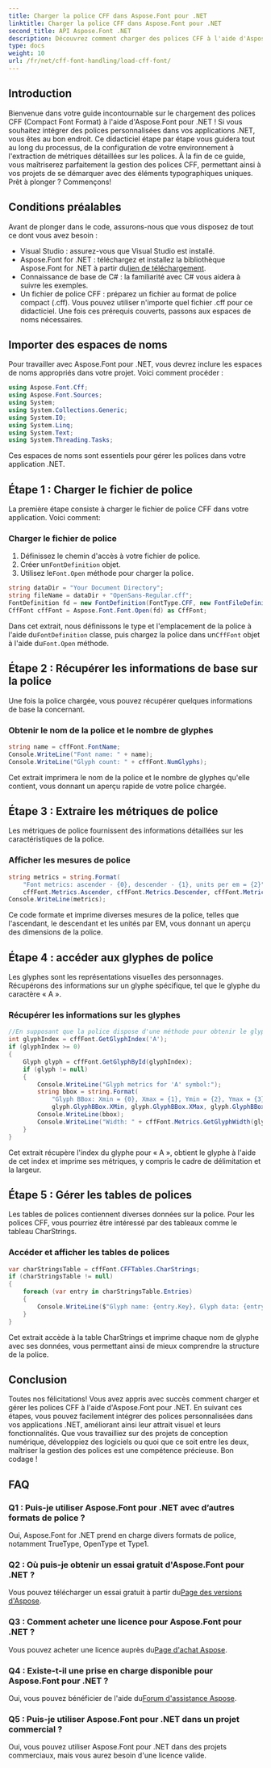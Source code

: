 ```yaml
---
title: Charger la police CFF dans Aspose.Font pour .NET
linktitle: Charger la police CFF dans Aspose.Font pour .NET
second_title: API Aspose.Font .NET
description: Découvrez comment charger des polices CFF à l'aide d'Aspose.Font pour .NET avec ce guide. Parfait pour les développeurs cherchant à améliorer leurs applications .NET avec des polices personnalisées.
type: docs
weight: 10
url: /fr/net/cff-font-handling/load-cff-font/
---
```

## Introduction
Bienvenue dans votre guide incontournable sur le chargement des polices CFF (Compact Font Format) à l'aide d'Aspose.Font pour .NET ! Si vous souhaitez intégrer des polices personnalisées dans vos applications .NET, vous êtes au bon endroit. Ce didacticiel étape par étape vous guidera tout au long du processus, de la configuration de votre environnement à l'extraction de métriques détaillées sur les polices. À la fin de ce guide, vous maîtriserez parfaitement la gestion des polices CFF, permettant ainsi à vos projets de se démarquer avec des éléments typographiques uniques. Prêt à plonger ? Commençons!
## Conditions préalables
Avant de plonger dans le code, assurons-nous que vous disposez de tout ce dont vous avez besoin :
- Visual Studio : assurez-vous que Visual Studio est installé.
- Aspose.Font for .NET : téléchargez et installez la bibliothèque Aspose.Font for .NET à partir du[lien de téléchargement](https://releases.aspose.com/font/net/).
- Connaissance de base de C# : la familiarité avec C# vous aidera à suivre les exemples.
- Un fichier de police CFF : préparez un fichier au format de police compact (.cff). Vous pouvez utiliser n'importe quel fichier .cff pour ce didacticiel.
Une fois ces prérequis couverts, passons aux espaces de noms nécessaires.
## Importer des espaces de noms
Pour travailler avec Aspose.Font pour .NET, vous devrez inclure les espaces de noms appropriés dans votre projet. Voici comment procéder :
```csharp
using Aspose.Font.Cff;
using Aspose.Font.Sources;
using System;
using System.Collections.Generic;
using System.IO;
using System.Linq;
using System.Text;
using System.Threading.Tasks;
```
Ces espaces de noms sont essentiels pour gérer les polices dans votre application .NET.
## Étape 1 : Charger le fichier de police
La première étape consiste à charger le fichier de police CFF dans votre application. Voici comment:
### Charger le fichier de police
1. Définissez le chemin d'accès à votre fichier de police.
2.  Créer un`FontDefinition` objet.
3.  Utilisez le`Font.Open` méthode pour charger la police.
```csharp
string dataDir = "Your Document Directory";
string fileName = dataDir + "OpenSans-Regular.cff";
FontDefinition fd = new FontDefinition(FontType.CFF, new FontFileDefinition("cff", new FileSystemStreamSource(fileName)));
CffFont cffFont = Aspose.Font.Font.Open(fd) as CffFont;
```
 Dans cet extrait, nous définissons le type et l'emplacement de la police à l'aide du`FontDefinition` classe, puis chargez la police dans un`CffFont` objet à l'aide du`Font.Open` méthode.
## Étape 2 : Récupérer les informations de base sur la police
Une fois la police chargée, vous pouvez récupérer quelques informations de base la concernant.
### Obtenir le nom de la police et le nombre de glyphes
```csharp
string name = cffFont.FontName;
Console.WriteLine("Font name: " + name);
Console.WriteLine("Glyph count: " + cffFont.NumGlyphs);
```
Cet extrait imprimera le nom de la police et le nombre de glyphes qu'elle contient, vous donnant un aperçu rapide de votre police chargée.
## Étape 3 : Extraire les métriques de police
Les métriques de police fournissent des informations détaillées sur les caractéristiques de la police.
### Afficher les mesures de police
```csharp
string metrics = string.Format(
    "Font metrics: ascender - {0}, descender - {1}, units per em = {2}",
    cffFont.Metrics.Ascender, cffFont.Metrics.Descender, cffFont.Metrics.UnitsPerEM);
Console.WriteLine(metrics);
```
Ce code formate et imprime diverses mesures de la police, telles que l'ascendant, le descendant et les unités par EM, vous donnant un aperçu des dimensions de la police.
## Étape 4 : accéder aux glyphes de police
Les glyphes sont les représentations visuelles des personnages. Récupérons des informations sur un glyphe spécifique, tel que le glyphe du caractère « A ».
### Récupérer les informations sur les glyphes
```csharp
//En supposant que la police dispose d'une méthode pour obtenir le glyphe par caractère ou index
int glyphIndex = cffFont.GetGlyphIndex('A');
if (glyphIndex >= 0)
{
    Glyph glyph = cffFont.GetGlyphById(glyphIndex);
    if (glyph != null)
    {
        Console.WriteLine("Glyph metrics for 'A' symbol:");
        string bbox = string.Format(
            "Glyph BBox: Xmin = {0}, Xmax = {1}, Ymin = {2}, Ymax = {3}",
            glyph.GlyphBBox.XMin, glyph.GlyphBBox.XMax, glyph.GlyphBBox.YMin, glyph.GlyphBBox.YMax);
        Console.WriteLine(bbox);
        Console.WriteLine("Width: " + cffFont.Metrics.GetGlyphWidth(glyphIndex));
    }
}
```
Cet extrait récupère l'index du glyphe pour « A », obtient le glyphe à l'aide de cet index et imprime ses métriques, y compris le cadre de délimitation et la largeur.
## Étape 5 : Gérer les tables de polices
Les tables de polices contiennent diverses données sur la police. Pour les polices CFF, vous pourriez être intéressé par des tableaux comme le tableau CharStrings.
### Accéder et afficher les tables de polices
```csharp
var charStringsTable = cffFont.CFFTables.CharStrings;
if (charStringsTable != null)
{
    foreach (var entry in charStringsTable.Entries)
    {
        Console.WriteLine($"Glyph name: {entry.Key}, Glyph data: {entry.Value}");
    }
}
```
Cet extrait accède à la table CharStrings et imprime chaque nom de glyphe avec ses données, vous permettant ainsi de mieux comprendre la structure de la police.
## Conclusion
Toutes nos félicitations! Vous avez appris avec succès comment charger et gérer les polices CFF à l'aide d'Aspose.Font pour .NET. En suivant ces étapes, vous pouvez facilement intégrer des polices personnalisées dans vos applications .NET, améliorant ainsi leur attrait visuel et leurs fonctionnalités. Que vous travailliez sur des projets de conception numérique, développiez des logiciels ou quoi que ce soit entre les deux, maîtriser la gestion des polices est une compétence précieuse. Bon codage !
## FAQ
### Q1 : Puis-je utiliser Aspose.Font pour .NET avec d’autres formats de police ?
Oui, Aspose.Font for .NET prend en charge divers formats de police, notamment TrueType, OpenType et Type1.
### Q2 : Où puis-je obtenir un essai gratuit d'Aspose.Font pour .NET ?
 Vous pouvez télécharger un essai gratuit à partir du[Page des versions d'Aspose](https://releases.aspose.com/).
### Q3 : Comment acheter une licence pour Aspose.Font pour .NET ?
 Vous pouvez acheter une licence auprès du[Page d'achat Aspose](https://purchase.aspose.com/buy).
### Q4 : Existe-t-il une prise en charge disponible pour Aspose.Font pour .NET ?
 Oui, vous pouvez bénéficier de l'aide du[Forum d'assistance Aspose](https://forum.aspose.com/c/font/41).
### Q5 : Puis-je utiliser Aspose.Font pour .NET dans un projet commercial ?
Oui, vous pouvez utiliser Aspose.Font pour .NET dans des projets commerciaux, mais vous aurez besoin d'une licence valide.
